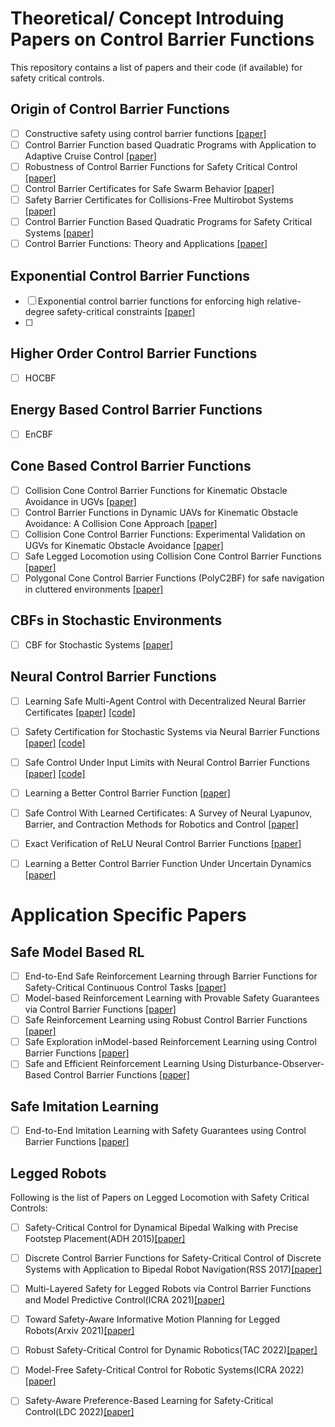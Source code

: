 # Theoretical/ Concept Introduing Papers on Control Barrier Functions

This repository contains a list of papers and their code (if available) for safety critical controls.

## Origin of Control Barrier Functions

- [ ] Constructive safety using control barrier functions [[paper]](https://www.sciencedirect.com/science/article/pii/S1474667016355690)
- [ ] Control Barrier Function based Quadratic Programs with Application to Adaptive Cruise Control [[paper]](https://ieeexplore.ieee.org/stamp/stamp.jsp?arnumber=7040372)
- [ ] Robustness of Control Barrier Functions for Safety Critical Control [[paper]](https://arxiv.org/pdf/1612.01554.pdf)
- [ ] Control Barrier Certificates for Safe Swarm Behavior [[paper]](https://repository.gatech.edu/server/api/core/bitstreams/c20b1183-d22a-45cb-9abc-d9683945cca7/content)
- [ ] Safety Barrier Certificates for Collisions-Free Multirobot Systems [[paper]](https://ieeexplore.ieee.org/stamp/stamp.jsp?arnumber=7857061)
- [ ] Control Barrier Function Based Quadratic Programs for Safety Critical Systems [[paper]](http://ames.caltech.edu/ames2017cbf.pdf)
- [ ] Control Barrier Functions: Theory and Applications [[paper]](https://coogan.ece.gatech.edu/papers/pdf/amesecc19.pdf)

## Exponential Control Barrier Functions

- [ ] Exponential control barrier functions for enforcing high relative-degree safety-critical constraints [[paper]](https://hybrid-robotics.berkeley.edu/publications/ACC2016_Exponential_CBF.pdf)
- [ ] 

## Higher Order Control Barrier Functions

- [ ] HOCBF


## Energy Based Control Barrier Functions

- [ ] EnCBF

## Cone Based Control Barrier Functions

- [ ] Collision Cone Control Barrier Functions for Kinematic Obstacle Avoidance in UGVs [[paper]](https://arxiv.org/pdf/2209.11524.pdf)
- [ ] Control Barrier Functions in Dynamic UAVs for Kinematic Obstacle Avoidance: A Collision Cone Approach [[paper]](https://arxiv.org/pdf/2303.15871.pdf)
- [ ] Collision Cone Control Barrier Functions: Experimental Validation on UGVs for Kinematic Obstacle Avoidance [[paper]](https://arxiv.org/pdf/2310.10839.pdf)
- [ ] Safe Legged Locomotion using Collision Cone Control Barrier Functions [[paper]](https://arxiv.org/pdf/2309.01898.pdf)
- [ ] Polygonal Cone Control Barrier Functions (PolyC2BF) for safe navigation in cluttered environments [[paper]](https://arxiv.org/pdf/2311.08787.pdf)

## CBFs in Stochastic Environments
- [ ] CBF for Stochastic Systems [[paper]](https://arxiv.org/abs/2003.03498.pdf)

## Neural Control Barrier Functions

- [ ] Learning Safe Multi-Agent Control with Decentralized Neural Barrier Certificates [[paper]](https://arxiv.org/abs/2101.05436) [[code]](https://github.com/MIT-REALM/macbf)
- [ ] Safety Certification for Stochastic Systems via Neural Barrier Functions [[paper]](https://arxiv.org/pdf/2206.01463.pdf) [[code]](https://github.com/DAI-Lab-HERALD/neural-barrier-functions)
- [ ] Safe Control Under Input Limits with Neural Control Barrier Functions [[paper]](https://arxiv.org/abs/2211.11056) [[code]](https://github.com/sliu2019/input_limit_cbf)
- [ ] Learning a Better Control Barrier Function [[paper]](https://ieeexplore.ieee.org/stamp/stamp.jsp?arnumber=9993334)
- [ ] Safe Control With Learned Certificates: A Survey of Neural Lyapunov, Barrier, and Contraction Methods for Robotics and Control [[paper]](https://ieeexplore.ieee.org/stamp/stamp.jsp?arnumber=10015199)
- [ ] Exact Verification of ReLU Neural Control Barrier Functions [[paper]](https://arxiv.org/abs/2310.09360)
- [ ] Learning a Better Control Barrier Function Under Uncertain Dynamics [[paper]](https://arxiv.org/pdf/2310.04795.pdf)


# Application Specific Papers

## Safe Model Based RL
- [ ] End-to-End Safe Reinforcement Learning through Barrier Functions for Safety-Critical Continuous Control Tasks [[paper]](https://public.websites.umich.edu/~orosz/articles/AAAI_2019_Richard_Richard_Joel.pdf)
- [ ] Model-based Reinforcement Learning with Provable Safety Guarantees via Control Barrier Functions [[paper]](https://ieeexplore.ieee.org/stamp/stamp.jsp?tp=&arnumber=9561253)
- [ ] Safe Reinforcement Learning using Robust Control Barrier Functions [[paper]](https://arxiv.org/pdf/2110.05415.pdf)
- [ ] Safe Exploration inModel-based Reinforcement Learning using Control Barrier Functions [[paper]](https://arxiv.org/pdf/2104.08171.pdf)
- [ ] Safe and Efficient Reinforcement Learning Using Disturbance-Observer-Based Control Barrier Functions [[paper]](https://arxiv.org/pdf/2211.17250.pdf)

## Safe Imitation Learning
- [ ] End-to-End Imitation Learning with Safety Guarantees using Control Barrier Functions [[paper]](https://arxiv.org/abs/2212.11365)


## Legged Robots
Following is the list of Papers on Legged Locomotion with Safety Critical Controls:

- [ ] Safety-Critical Control for Dynamical Bipedal Walking with Precise Footstep Placement(ADH 2015)[[paper]](https://hybrid-robotics.berkeley.edu/publications/ADHS2015_FootstepCBF.pdf)
- [ ] Discrete Control Barrier Functions for Safety-Critical Control of Discrete Systems with Application to Bipedal Robot Navigation(RSS 2017)[[paper]](https://hybrid-robotics.berkeley.edu/publications/RSS2017_Discrete_CBF.pdf)
- [ ] Multi-Layered Safety for Legged Robots via Control Barrier Functions and Model Predictive Control(ICRA 2021)[[paper]](https://ieeexplore.ieee.org/document/9561510)
- [ ] Toward Safety-Aware Informative Motion Planning for Legged Robots(Arxiv 2021)[[paper]](https://arxiv.org/abs/2103.14252)
- [ ] Robust Safety-Critical Control for Dynamic Robotics(TAC 2022)[[paper]](https://arxiv.org/abs/2005.07284)
- [ ] Model-Free Safety-Critical Control for Robotic Systems(ICRA 2022)[[paper]](https://arxiv.org/abs/2109.09047)
- [ ] Safety-Aware Preference-Based Learning for Safety-Critical Control(LDC 2022)[[paper]](https://proceedings.mlr.press/v168/cosner22a/cosner22a.pdf)




